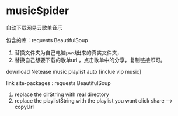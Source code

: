 # musicSpider
自动下载网易云歌单音乐

包含的库：requests BeautifulSoup

1. 替换文件夹为自己电脑pwd出来的真实文件夹，
2. 替换自己想要下载的歌单url ，点击歌单中的分享，复制链接即可。


download Netease music playlist auto [inclue vip music]

link site-packages : requests BeautifulSoup

1. replace the dirString with real directory
2. replace the playlistString with the playlist you want
 click share --> copyUrl

